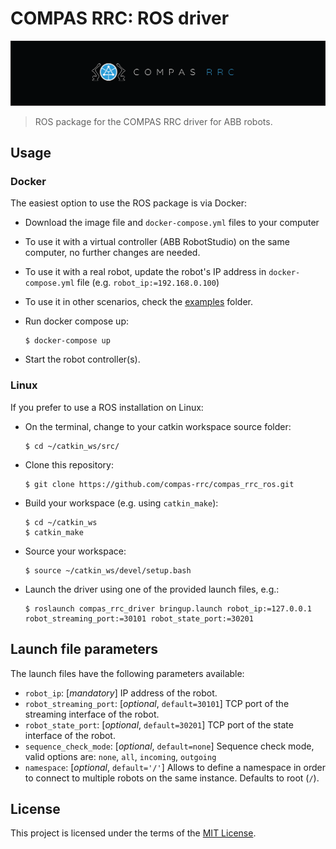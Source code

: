 # COMPAS RRC: ROS driver

![COMPAS RRC](images/compas_rrc.png)

> ROS package for the COMPAS RRC driver for ABB robots.

## Usage

### Docker

The easiest option to use the ROS package is via Docker:

* Download the image file and `docker-compose.yml` files to your computer
* To use it with a virtual controller (ABB RobotStudio) on the same computer, no further changes are needed.
* To use it with a real robot, update the robot's IP address in `docker-compose.yml` file (e.g. `robot_ip:=192.168.0.100`)
* To use it in other scenarios, check the [examples](examples) folder.
* Run docker compose up:

      $ docker-compose up

* Start the robot controller(s).

### Linux

If you prefer to use a ROS installation on Linux:

* On the terminal, change to your catkin workspace source folder:

      $ cd ~/catkin_ws/src/

* Clone this repository:

      $ git clone https://github.com/compas-rrc/compas_rrc_ros.git

* Build your workspace (e.g. using `catkin_make`):

      $ cd ~/catkin_ws
      $ catkin_make

* Source your workspace:

      $ source ~/catkin_ws/devel/setup.bash

* Launch the driver using one of the provided launch files, e.g.:

      $ roslaunch compas_rrc_driver bringup.launch robot_ip:=127.0.0.1 robot_streaming_port:=30101 robot_state_port:=30201

## Launch file parameters

The launch files have the following parameters available:

* `robot_ip`: [*mandatory*] IP address of the robot.
* `robot_streaming_port`: [*optional*, `default=30101`] TCP port of the streaming interface of the robot.
* `robot_state_port`: [*optional*, `default=30201`] TCP port of the state interface of the robot.
* `sequence_check_mode`: [*optional*, `default=none`] Sequence check mode, valid options are: `none`, `all`, `incoming`, `outgoing`
* `namespace`: [*optional*, `default='/'`] Allows to define a namespace in order to connect to multiple robots on the same instance. Defaults to root (`/`).

## License

This project is licensed under the terms of the [MIT License](/LICENSE).
